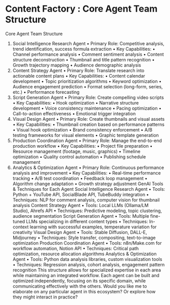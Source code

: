# Content Factory : Core Agent Team Structure

Core Agent Team Structure

1. Social Intelligence Research Agent
•	Primary Role: Competitive analysis, trend identification, success formula extraction
•	Key Capabilities:
•	Channel performance analysis
•	Comment sentiment analysis
•	Content structure deconstruction
•	Thumbnail and title pattern recognition
•	Growth trajectory mapping
•	Audience demographic analysis
2. Content Strategy Agent
•	Primary Role: Translate research into actionable content plans
•	Key Capabilities:
•	Content calendar development
•	Topic prioritization algorithms
•	Keyword optimization
•	Audience engagement prediction
•	Format selection (long-form, series, etc.)
•	Performance forecasting
3. Script Generation Agent
•	Primary Role: Create compelling video scripts
•	Key Capabilities:
•	Hook optimization
•	Narrative structure development
•	Voice consistency maintenance
•	Pacing optimization
•	Call-to-action effectiveness
•	Emotional trigger integration
4. Visual Design Agent
•	Primary Role: Create thumbnails and visual assets
•	Key Capabilities:
•	Thumbnail creation based on performance patterns
•	Visual hook optimization
•	Brand consistency enforcement
•	A/B testing frameworks for visual elements
•	Graphic template generation
5. Production Coordination Agent
•	Primary Role: Manage the end-to-end production workflow
•	Key Capabilities:
•	Project file preparation
•	Resource management (footage, music, graphics)
•	Timeline optimization
•	Quality control automation
•	Publishing schedule management
6. Analytics & Optimization Agent
•	Primary Role: Continuous performance analysis and improvement
•	Key Capabilities:
•	Real-time performance tracking
•	A/B test coordination
•	Feedback loop management
•	Algorithm change adaptation
•	Growth strategy adjustment
GenAI Tools & Techniques for Each Agent
Social Intelligence Research Agent
•	Tools: Python + YouTube API, SocialBlade API, TubeBuddy integration
•	Techniques: NLP for comment analysis, computer vision for thumbnail analysis
Content Strategy Agent
•	Tools: Local LLMs (Ollama/LM Studio), Ahrefs API
•	Techniques: Predictive modeling, topic clustering, audience segmentation
Script Generation Agent
•	Tools: Multiple fine-tuned LLMs specializing in different content types
•	Techniques: In-context learning with successful examples, temperature variation for creativity
Visual Design Agent
•	Tools: Stable Diffusion, DALL-E, Midjourney
•	Techniques: Style transfer, compositing, text-to-image optimization
Production Coordination Agent
•	Tools: n8n/Make.com for workflow automation, Notion API
•	Techniques: Critical path optimization, resource allocation algorithms
Analytics & Optimization Agent
•	Tools: Python data analysis libraries, custom visualization tools
•	Techniques: Regression analysis, cohort analysis, engagement pattern recognition
This structure allows for specialized expertise in each area while maintaining an integrated workflow. Each agent can be built and optimized independently, focusing on its specific domain, while communicating effectively with the others.
Would you like me to elaborate on any particular agent in this ecosystem? Or explore how they might interact in practice?
